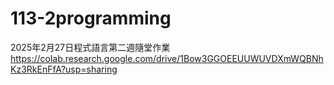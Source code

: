 # 113-2programming
2025年2月27日程式語言第二週隨堂作業
https://colab.research.google.com/drive/1Bow3GGOEEUUWUVDXmWQBNhKz3RkEnFfA?usp=sharing

